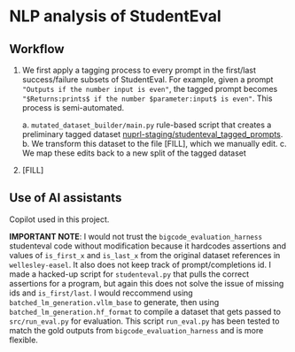 # NLP analysis of StudentEval

## Workflow

1. We first apply a tagging process to every prompt in the first/last success/failure subsets of StudentEval.
   For example, given a prompt `"Outputs if the number input is even"`, the tagged prompt becomes
   `"$Returns:prints$ if the number $parameter:input$ is even"`. This process is semi-automated.

   a. `mutated_dataset_builder/main.py` rule-based script that creates a preliminary tagged dataset
      [nuprl-staging/studenteval_tagged_prompts](https://huggingface.co/datasets/nuprl-staging/studenteval_tagged_prompts).
   b. We transform this dataset to the file [FILL], which we manually edit.
   c. We map these edits back to a new split of the tagged dataset

2. [FILL]


## Use of AI assistants

Copilot used in this project.

**IMPORTANT NOTE**: I would not trust the `bigcode_evaluation_harness` studenteval code without modification because
it hardcodes assertions and values of `is_first_x` and `is_last_x` from the original dataset references in `wellesley-easel`. It also
does not keep track of prompt/completions id. I made a hacked-up script for `studenteval.py` that pulls the correct
assertions for a program, but again this does not solve the issue of missing ids and `is_first/last`. I would reccommend using `batched_lm_generation.vllm_base` to generate, then using `batched_lm_generation.hf_format` to compile a dataset that gets passed to
 `src/run_eval.py` for evaluation. This script `run_eval.py` has been tested to match the gold outputs from `bigcode_evaluation_harness` and is more flexible.

